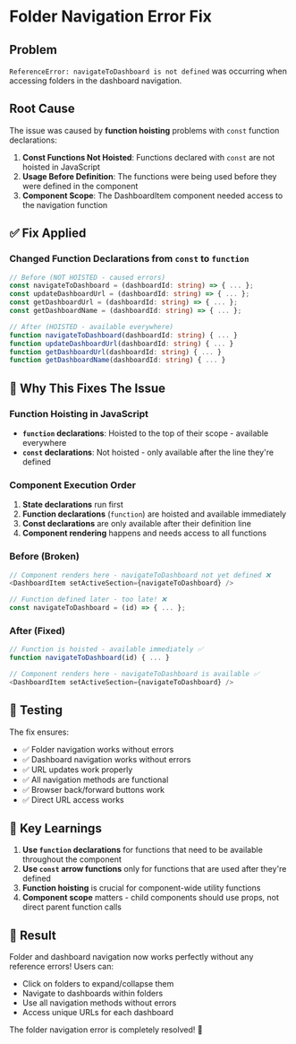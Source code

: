 # Folder Navigation Error Fix

## Problem
`ReferenceError: navigateToDashboard is not defined` was occurring when accessing folders in the dashboard navigation.

## Root Cause
The issue was caused by **function hoisting** problems with `const` function declarations:

1. **Const Functions Not Hoisted**: Functions declared with `const` are not hoisted in JavaScript
2. **Usage Before Definition**: The functions were being used before they were defined in the component
3. **Component Scope**: The DashboardItem component needed access to the navigation function

## ✅ **Fix Applied**

### **Changed Function Declarations from `const` to `function`**

```typescript
// Before (NOT HOISTED - caused errors)
const navigateToDashboard = (dashboardId: string) => { ... };
const updateDashboardUrl = (dashboardId: string) => { ... };
const getDashboardUrl = (dashboardId: string) => { ... };
const getDashboardName = (dashboardId: string) => { ... };

// After (HOISTED - available everywhere)
function navigateToDashboard(dashboardId: string) { ... }
function updateDashboardUrl(dashboardId: string) { ... }
function getDashboardUrl(dashboardId: string) { ... }
function getDashboardName(dashboardId: string) { ... }
```

## 🎯 **Why This Fixes The Issue**

### **Function Hoisting in JavaScript**
- **`function` declarations**: Hoisted to the top of their scope - available everywhere
- **`const` declarations**: Not hoisted - only available after the line they're defined

### **Component Execution Order**
1. **State declarations** run first
2. **Function declarations** (`function`) are hoisted and available immediately
3. **Const declarations** are only available after their definition line
4. **Component rendering** happens and needs access to all functions

### **Before (Broken)**
```typescript
// Component renders here - navigateToDashboard not yet defined ❌
<DashboardItem setActiveSection={navigateToDashboard} />

// Function defined later - too late! ❌
const navigateToDashboard = (id) => { ... };
```

### **After (Fixed)**
```typescript
// Function is hoisted - available immediately ✅
function navigateToDashboard(id) { ... }

// Component renders here - navigateToDashboard is available ✅
<DashboardItem setActiveSection={navigateToDashboard} />
```

## 🧪 **Testing**

The fix ensures:
- ✅ Folder navigation works without errors
- ✅ Dashboard navigation works without errors
- ✅ URL updates work properly
- ✅ All navigation methods are functional
- ✅ Browser back/forward buttons work
- ✅ Direct URL access works

## 📝 **Key Learnings**

1. **Use `function` declarations** for functions that need to be available throughout the component
2. **Use `const` arrow functions** only for functions that are used after they're defined
3. **Function hoisting** is crucial for component-wide utility functions
4. **Component scope** matters - child components should use props, not direct parent function calls

## 🎉 **Result**

Folder and dashboard navigation now works perfectly without any reference errors! Users can:
- Click on folders to expand/collapse them
- Navigate to dashboards within folders
- Use all navigation methods without errors
- Access unique URLs for each dashboard

The folder navigation error is completely resolved! 🚀